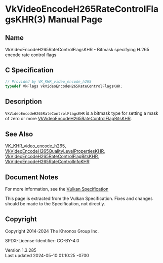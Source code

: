 # VkVideoEncodeH265RateControlFlagsKHR(3) Manual Page

## Name

VkVideoEncodeH265RateControlFlagsKHR - Bitmask specifying H.265 encode
rate control flags



## <a href="#_c_specification" class="anchor"></a>C Specification

``` c
// Provided by VK_KHR_video_encode_h265
typedef VkFlags VkVideoEncodeH265RateControlFlagsKHR;
```

## <a href="#_description" class="anchor"></a>Description

`VkVideoEncodeH265RateControlFlagsKHR` is a bitmask type for setting a
mask of zero or more
[VkVideoEncodeH265RateControlFlagBitsKHR](https://registry.khronos.org/vulkan/specs/1.3-extensions/man/html/VkVideoEncodeH265RateControlFlagBitsKHR.html).

## <a href="#_see_also" class="anchor"></a>See Also

[VK_KHR_video_encode_h265](https://registry.khronos.org/vulkan/specs/1.3-extensions/man/html/VK_KHR_video_encode_h265.html),
[VkVideoEncodeH265QualityLevelPropertiesKHR](https://registry.khronos.org/vulkan/specs/1.3-extensions/man/html/VkVideoEncodeH265QualityLevelPropertiesKHR.html),
[VkVideoEncodeH265RateControlFlagBitsKHR](https://registry.khronos.org/vulkan/specs/1.3-extensions/man/html/VkVideoEncodeH265RateControlFlagBitsKHR.html),
[VkVideoEncodeH265RateControlInfoKHR](https://registry.khronos.org/vulkan/specs/1.3-extensions/man/html/VkVideoEncodeH265RateControlInfoKHR.html)

## <a href="#_document_notes" class="anchor"></a>Document Notes

For more information, see the <a
href="https://registry.khronos.org/vulkan/specs/1.3-extensions/html/vkspec.html#VkVideoEncodeH265RateControlFlagsKHR"
target="_blank" rel="noopener">Vulkan Specification</a>

This page is extracted from the Vulkan Specification. Fixes and changes
should be made to the Specification, not directly.

## <a href="#_copyright" class="anchor"></a>Copyright

Copyright 2014-2024 The Khronos Group Inc.

SPDX-License-Identifier: CC-BY-4.0

Version 1.3.285  
Last updated 2024-05-10 01:10:25 -0700
